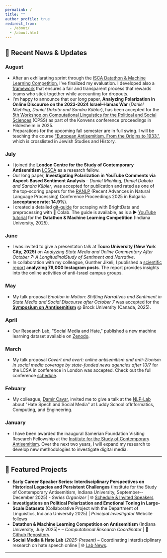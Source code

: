 ```yaml
---
permalink: /
title: ""
author_profile: true
redirect_from: 
  - /about/
  - /about.html
---
```


## 📢 Recent News & Updates

### August
- After an exhilarating sprint through the [ISCA Datathon & Machine Learning Competition](https://github.com/damieh1/datathon_2025), I've finalized my evaluation. I developed also a [framework](https://damieh1.github.io/evaluation) that ensures a fair and transparent process that rewards teams who stick together while accounting for dropouts.
- I'm happy to announce that our long paper, **Analyzing Polarization in Online Discourse on the 2023-2024 Israel–Hamas War** (*Daniel Miehling, Daniel Dakota and Sandra Kübler*), has been accepted for the [5th Workshop on Computational Linguistics for the Political and Social Sciences](https://cpss-sig.github.io/CPSS-2025/program.html) (CPSS) as part of the Konvens conference proceedings in Hildesheim in 2025.
- Preparations for the upcoming fall semester are in full swing. I will be teaching the course ["European Antisemitism. From the Origins to 1933."](https://www.coursicle.com/indiana/professors/Daniel+Miehling), which is crosslisted in Jewish Studies and History. 

### July
- I joined the **London Centre for the Study of Contemporary Antisemitism** [LCSCA](https://londonantisemitism.com/team/daniel-miehling) as a research fellow.
- Our long paper, **Investigating Polarization in YouTube Comments via Aspect-Based Sentiment Analysis** – *Daniel Miehling, Daniel Dakota and Sandra Kübler*, was accepted for publication and rated as one of the top-scoring papers for the [RANLP](https://ranlp.org/ranlp2025/index.php/accepted-papers) (Recent Advances in Natural Language Processing) Conference Proceedings 2025 in Bulgaria (**acceptance rate: 14.9%**).
- I created a detailed [git-guide](https://github.com/damieh1/datathon_2025/blob/main/create__X_dataset.md) for scraping with BrightData and preprocessing with 🐍 Colab. The guide is available, as is a ▶ [YouTube tutorial](https://www.youtube.com/watch?v=EMuQFb-H0CE) for the **Datathon & Machine Learning Competition** (Indiana University, 2025).

### June
- I was invited to give a presentaton talk at **Touro University (New York City, 2025)** on *Analyzing State Media and Online Commentary After October 7: A LongitudinalStudy of Sentiment and Narrative*.
- In collaboration with my colleague, Gunther Jikeli, I published a [scientific report](https://works.hcommons.org/records/5cmke-1zh09) **analyzing 76,000  Instagram posts**. The report provides insights into the online activities of anti-Israel campus groups.

### May
- My talk proposal *Emotion in Motion: Shifting Narratives and Sentiment in State Media and Social Discourse after October 7* was accepted for the [**Symposium on Anntisemitism**](https://www.antisemitismsymposium.com/about) @ Brock University (Canada, 2025).

### April
- Our Research Lab, "Social Media and Hate," published a new machine learning dataset available on [Zenodo](https://zenodo.org/records/15025646).

### March 
- My talk proposal *Covert and overt: online antisemitism and anti-Zionism in social media coverage by state-funded news agencies after 10/7* for the LCSA in conference in London was accepted. Check out the full conference [schedule](https://drive.google.com/file/d/1xxZS1xHWvjPaoq_aH58OAb5DdLwTGYtc/view).

### Febuary
- My colleague, [Damir Cavar](https://github.com/dcavar), invited me to give a talk at the [NLP-Lab](https://nlp-lab.org/meetingschedule_spring_2025) about "Hate Spech and Social Media" at Luddy School ofInformatics, Computing, and Engineering.

### January
- I have been awarded the inaugural Samerian Foundation Visiting Research Fellowship at the [Institute for the Study of Contemporary Antisemitism](https://isca.indiana.edu). Over the next two years, I will expand my research to develop new methodologies to investigate digital media.

---

## 🚀 Featured Projects
- **Early Career Speaker Series: Interdisciplinary Perspectives on Historical Legacies and Persistent Challenges** (Institute for the Study of Contemporary Antisemitism, Indiana University, September--December 2025) - *Series Organizer* | 🌐 [Schedule & Invited Speakers](https://isca.indiana.edu/news-events/webinars/2025-webinars/early-career-speaker-series-fall-2025.html)
- **Investigations on Political Polarization and Emotional Toning in Large-Scale Datasets** (Collaborative Project with the Department of Linguistics, Indiana University 2025) | *Principal Investigator* Website follows
- **Datathon & Machine Learning Competition on Antisemitism** (Indiana University, July 2025)* – *Computational Research Coordinator* | 🤖 [Github Repository](https://github.com/damieh1/datathon_2025).
- **Social Media & Hate Lab** *(2025–Present)* – Coordinating interdisciplinary research on hate speech online | 🌐 [Lab News](https://isca.indiana.edu/publication-research/social-media-project/media.html).

---


